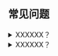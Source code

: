 ## 常见问题

<details>
  <summary>XXXXXX？</summary>

XXXXX
</details>

<details>
  <summary>XXXXXX？</summary>
XXXXX
</details>

